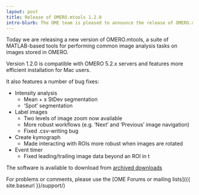 ```yaml
---
layout: post
title: Release of OMERO.mtools 1.2.0
intro-blurb: The OME team is pleased to announce the release of OMERO.mtools 1.2.0
---
```

Today we are releasing a new version of OMERO.mtools, a suite of MATLAB-based tools for performing common image analysis tasks on images stored in OMERO.

Version 1.2.0 is compatible with OMERO 5.2.x servers and features more efficient installation for Mac users.

It also features a number of bug fixes:

-  Intensity analysis
    -  Mean + x StDev segmentation
    -  ‘Spot’ segmentation
-  Label images
    -  Two levels of image zoom now available
    -  More robust workflows (e.g. ‘Next’ and ‘Previous’ image navigation)
    -  Fixed .csv-writing bug
-  Create kymograph
    -  Made interacting with ROIs more robust when images are rotated
-  Event timer
    -  Fixed leading/trailing image data beyond an ROI in t

The software is available to download from 
[archived downloads](https://downloads.openmicroscopy.org/mtools/1.2.0/)

For problems or comments, please use the [OME Forums or mailing lists]({{ site.baseurl }}/support/)
